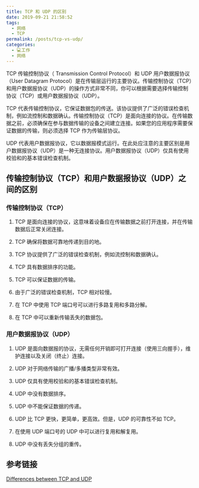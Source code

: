 ```yaml
---
title: TCP 和 UDP 的区别
date: 2019-09-21 21:58:52
tags: 
  - 网络
  - TCP
permalink: /posts/tcp-vs-udp/
categories: 
  - 💻工作
  - 网络
---
```

TCP 传输控制协议（ Transmission Control Protocol）和 UDP 用户数据报协议（User Datagram Protocol）是在传输层运行的主要协议。传输控制协议（TCP）和用户数据报协议（UDP）的操作方式非常不同，你可以根据需要选择传输控制协议（TCP）或用户数据报协议（UDP）。

TCP 代表传输控制协议，它保证数据包的传送。该协议提供了广泛的错误检查机制，例如流控制和数据确认。传输控制协议（TCP）是面向连接的协议。在传输数据之前，必须确保在参与数据传输的设备之间建立连接。如果您的应用程序需要保证数据的传输，则必须选择 TCP 作为传输层协议。

UDP 代表用户数据报协议，它以数据报模式运行。在此处应注意的主要区别是用户数据报协议（UDP）是一种无连接协议。用户数据报协议（UDP）仅具有使用校验和的基本错误检查机制。

## 传输控制协议（TCP）和用户数据报协议（UDP）之间的区别
### 传输控制协议（TCP）
1. TCP 是面向连接的协议，这意味着设备应在传输数据之前打开连接，并在传输数据后正常关闭连接。

2. TCP 确保将数据可靠地传递到目的地。

3. TCP 协议提供了广泛的错误检查机制，例如流控制和数据确认。

4. TCP 具有数据排序的功能。

5. TCP 可以保证数据的传输。

6. 由于广泛的错误检查机制，TCP 相对较慢。

7. 在 TCP 中使用 TCP 端口号可以进行多路复用和多路分解。

8. 在 TCP 中可以重新传输丢失的数据包。

### 用户数据报协议（UDP）
1. UDP 是面向数据报的协议，无需任何开销即可打开连接（使用三向握手），维护连接以及关闭（终止）连接。

2. UDP 对于网络传输的广播/多播类型非常有效。

3. UDP 仅具有使用校验和的基本错误检查机制。

4. UDP 中没有数据排序。

5. UDP 中不能保证数据的传递。

6. UDP 比 TCP 更快，更简单，更高效。但是，UDP 的可靠性不如 TCP。

7. 在使用 UDP 端口号的 UDP 中可以进行复用和解复用。

8. UDP 中没有丢失分组的重传。

## 参考链接

[Differences between TCP and UDP](http://www.omnisecu.com/tcpip/differences-between-tcp-and-udp.php)